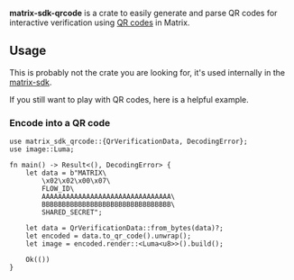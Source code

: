 **matrix-sdk-qrcode** is a crate to easily generate and parse QR codes for
interactive verification using [QR codes] in Matrix.

## Usage

This is probably not the crate you are looking for, it's used internally in the
[matrix-sdk].

If you still want to play with QR codes, here is a helpful example.

### Encode into a QR code

```rust,no_run
use matrix_sdk_qrcode::{QrVerificationData, DecodingError};
use image::Luma;

fn main() -> Result<(), DecodingError> {
    let data = b"MATRIX\
        \x02\x02\x00\x07\
        FLOW_ID\
        AAAAAAAAAAAAAAAAAAAAAAAAAAAAAAAA\
        BBBBBBBBBBBBBBBBBBBBBBBBBBBBBBBB\
        SHARED_SECRET";

    let data = QrVerificationData::from_bytes(data)?;
    let encoded = data.to_qr_code().unwrap();
    let image = encoded.render::<Luma<u8>>().build();

    Ok(())
}
```

[matrix-sdk]: https://github.com/matrix-org/matrix-rust-sdk/
[QR codes]: https://spec.matrix.org/unstable/client-server-api/#qr-codes
